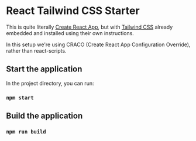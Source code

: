 # React Tailwind CSS Starter

This is quite literally [Create React App](https://github.com/facebook/create-react-app), but with [Tailwind CSS](https://tailwindcss.com/docs/guides/create-react-app) already embedded and installed using their own instructions.

In this setup we're using CRACO (Create React App Configuration Override), rather than react-scripts.

## Start the application

In the project directory, you can run:

### `npm start`

## Build the application

### `npm run build`

